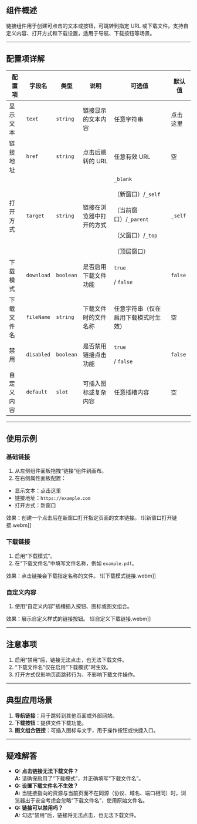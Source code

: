 
## 组件概述

链接组件用于创建可点击的文本或按钮，可跳转到指定 URL 或下载文件。支持自定义内容、打开方式和下载设置，适用于导航、下载按钮等场景。

---

## 配置项详解

| 配置项   | 字段名        | 类型        | 说明           | 可选值                                                                                     | 默认值     |
| ----- | ---------- | --------- | ------------ | --------------------------------------------------------------------------------------- | ------- |
| 显示文本  | `text`     | `string`  | 链接显示的文本内容    | 任意字符串                                                                                   | 点击这里    |
| 链接地址  | `href`     | `string`  | 点击后跳转的 URL   | 任意有效 URL                                                                                | 空       |
| 打开方式  | `target`   | `string`  | 链接在浏览器中打开的方式 | `_blank`<br><br>（新窗口）/`_self`<br><br>（当前窗口）/`_parent`<br><br>（父窗口）/`_top`<br><br>（顶层窗口） | `_self` |
| 下载模式  | `download` | `boolean` | 是否启用下载文件功能   | `true`<br><br>/ `false`                                                                 | `false` |
| 下载文件名 | `fileName` | `string`  | 下载文件时的文件名称   | 任意字符串（仅在启用下载模式时生效）                                                                      | 空       |
| 禁用    | `disabled` | `boolean` | 是否禁用链接点击功能   | `true`<br><br>/ `false`                                                                 | `false` |
| 自定义内容 | `default`  | `slot`    | 可插入图标或复杂内容   | 任意插槽内容                                                                                  | 空       |

---

## 使用示例

### 基础链接

1. 从左侧组件面板拖拽“链接”组件到画布。
2. 在右侧属性面板配置：

- 显示文本：点击这里
- 链接地址：`https://example.com`
- 打开方式：新窗口

效果：创建一个点击后在新窗口打开指定页面的文本链接。
![[新窗口打开链接.webm]]

### 下载链接

1. 启用“下载模式”。
2. 在“下载文件名”中填写文件名称，例如 `example.pdf`。

效果：点击链接会下载指定名称的文件。
![[下载模式链接.webm]]

### 自定义内容

1. 使用“自定义内容”插槽插入按钮、图标或图文组合。

效果：展示自定义样式的链接按钮。
![[自定义下载链接.webm]]

---

## 注意事项

1. 启用“禁用”后，链接无法点击，也无法下载文件。
2. “下载文件名”仅在启用“下载模式”时生效。
3. 打开方式仅影响页面跳转行为，不影响下载文件操作。

---

## 典型应用场景

1. **导航链接**：用于跳转到其他页面或外部网站。
2. **下载按钮**：提供文件下载功能。
3. **图文组合链接**：可插入图标与文字，用于操作按钮或快捷入口。

---

## 疑难解答

- **Q:** **点击链接无法下载文件？**  
    **A:** 请确保启用了“下载模式”，并正确填写“下载文件名”。
- **Q: 设置下载文件名不生效？**  
    **A:** 当链接指向的资源与当前页面不在同源（协议、域名、端口相同）时，浏览器出于安全考虑会忽略“下载文件名”，使用原始文件名。
- **Q:** **链接可以禁用吗？**  
    **A:** 勾选“禁用”后，链接将无法点击，也无法下载文件。